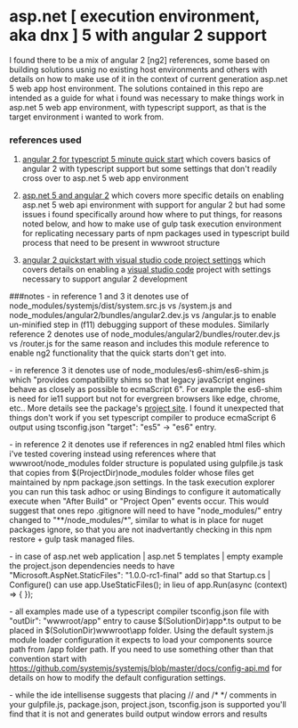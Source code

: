 # asp.net [ execution environment, aka dnx ] 5 with angular 2 support

I found there to be a mix of angular 2 [ng2] references, some based on building solutions usnig no existing host environments and others with details
on how to make use of it in the context of current generation asp.net 5 web app host environment.  The solutions contained in this repo are 
intended as a guide for what i found was necessary to make things work in asp.net 5 web app environment, with typescript support, as that is 
the target environment i wanted to work from.

### references used
1. [angular 2 for typescript 5 minute quick start](https://angular.io/docs/ts/latest/quickstart.html) which covers basics of angular 2 with typescript support
but some settings that don't readily cross over to asp.net 5 web app environment  

2. [asp.net 5 and angular 2](http://bifrost.pro/page/asp-net-5-and-angular-2/) which covers more specific details on enabling asp.net 5 web api environment
with support for angular 2 but had some issues i found specifically around how where to put things, for reasons noted below, and how to make use of gulp 
task execution environment for replicating necessary parts of npm packages used in typescript build process that need to be present in wwwroot structure  

3. [angular 2 quickstart with visual studio code project settings](https://github.com/joergjo/angular2-quickstart) which covers details on enabling a
[visual studio code](https://code.visualstudio.com/) project with settings necessary to support angular 2 development  

###notes
\- in reference 1 and 3 it denotes use of node_modules/systemjs/dist/system.src.js vs /system.js and node_modules/angular2/bundles/angular2.dev.js vs /angular.js 
to enable un-minified step in (f11) debugging support of these modules.  Similarly reference 2 denotes use of node_modules/angular2/bundles/router.dev.js 
vs /router.js for the same reason and includes this module reference to enable ng2 functionality that the quick starts don't get into.

\- in reference 3 it denotes use of node_modules/es6-shim/es6-shim.js which "provides compatibility shims so that legacy javaScript engines behave as 
closely as possible to ecmaScript 6".  For example the es6-shim is need for ie11 support but not for evergreen browsers like edge, chrome, etc..  More 
details see the package's [project site](https://www.npmjs.com/package/es6-shim).  I found it unexpected that things don't work if you set typescript 
compiler to produce ecmaScript 6 output using tsconfig.json "target": "es5" -> "es6" entry.

\- in reference 2 it denotes use if <script src="https://code.angularjs.org/..."></script> references in ng2 enabled html files which i've tested covering 
instead using <script src="node_modules/..."></script> references where that wwwroot/node_modules folder structure is populated using gulpfile.js task that
copies from $(ProjectDir)node_modules folder whose files get maintained by npm package.json settings.  In the task execution explorer you can run this task
adhoc or using Bindings to configure it automatically execute when "After Build" or "Project Open" events occur.  This would suggest that ones repo .gitignore
will need to have "node_modules/" entry changed to "**/node_modules/*", similar to what is in place for nuget packages ignore, so that you are not inadvertantly
checking in this npm restore + gulp task managed files.

\- in case of asp.net web application | asp.net 5 templates | empty example the project.json dependencies needs to have "Microsoft.AspNet.StaticFiles": "1.0.0-rc1-final"
add so that Startup.cs | Configure() can use app.UseStaticFiles(); in lieu of app.Run(async (context) => { });

\- all examples made use of a typescript compiler tsconfig.json file with "outDir": "wwwroot/app" entry to cause $(SolutionDir)app\*.ts output to be placed
in $(SolutionDir)wwwroot\app folder.  Using the default system.js module loader configuration it expects to load your components source path from /app 
folder path.  If you need to use something other than that convention start with https://github.com/systemjs/systemjs/blob/master/docs/config-api.md for
details on how to modify the default configuration settings. 

\- while the ide intellisense suggests that placing // and /* */ comments in your gulpfile.js, package.json, project.json, tsconfig.json is supported
you'll find that it is not and generates build output window errors and results
